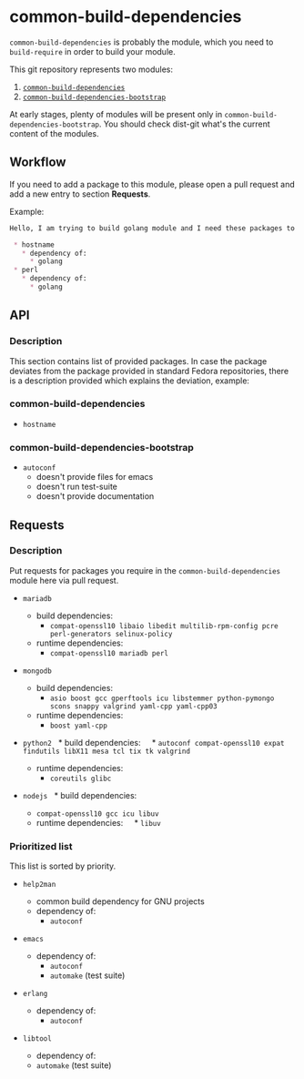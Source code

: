 # common-build-dependencies

`common-build-dependencies` is probably the module, which you need to
`build-require` in order to build your module.

This git repository represents two modules:

 1. [`common-build-dependencies`](http://pkgs.fedoraproject.org/cgit/modules/common-build-dependencies.git/)
 2. [`common-build-dependencies-bootstrap`](http://pkgs.fedoraproject.org/cgit/modules/common-build-dependencies-bootstrap.git/)

At early stages, plenty of modules will be present only in
`common-build-dependencies-bootstrap`. You should check dist-git what's the
current content of the modules.


## Workflow

If you need to add a package to this module, please open a pull request and add
a new entry to section **Requests**.

Example:

```markdown
Hello, I am trying to build golang module and I need these packages to be included in this module:

 * hostname
   * dependency of:
     * golang
 * perl
   * dependency of:
     * golang
```


## API

### Description

This section contains list of provided packages. In case the package deviates
from the package provided in standard Fedora repositories, there is a
description provided which explains the deviation, example:

### common-build-dependencies

 * `hostname`


### common-build-dependencies-bootstrap

 * `autoconf`
   * doesn't provide files for emacs
   * doesn't run test-suite
   * doesn't provide documentation


## Requests


### Description

Put requests for packages you require in the `common-build-dependencies` module here via pull request.

 * `mariadb`
   * build dependencies:
     * `compat-openssl10 libaio libedit multilib-rpm-config pcre perl-generators selinux-policy`
   * runtime dependencies:
     * `compat-openssl10 mariadb perl`
  
 * `mongodb`
   * build dependencies:
     * `asio boost gcc gperftools icu libstemmer python-pymongo scons snappy valgrind yaml-cpp yaml-cpp03`
   * runtime dependencies:
     * `boost yaml-cpp`
     
 * `python2`
   * build dependencies:
      * `autoconf compat-openssl10 expat findutils libX11 mesa tcl tix tk valgrind`
   * runtime dependencies:
      * `coreutils glibc`
   
 * `nodejs`
   * build dependencies:
     * `compat-openssl10 gcc icu libuv`
   * runtime dependencies:
      * `libuv`
   
### Prioritized list

This list is sorted by priority.

 * `help2man`
   * common build dependency for GNU projects
   * dependency of:
     * `autoconf`

 * `emacs`
   * dependency of:
     * `autoconf`
     * `automake` (test suite)

 * `erlang`
   * dependency of:
     * `autoconf`

 * `libtool`
   * dependency of:
    * `automake` (test suite)

